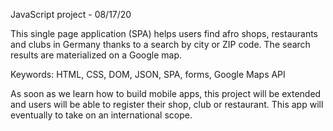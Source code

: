 JavaScript project - 08/17/20

This single page application (SPA) helps users find afro shops, restaurants and clubs in Germany thanks to a search by city or ZIP code. The search results are materialized on a Google map.

Keywords: HTML, CSS, DOM, JSON, SPA, forms, Google Maps API

As soon as we learn how to build mobile apps, this project will be extended and users will be able to register their shop, club or restaurant. 
This app will eventually to take on an international scope.
